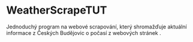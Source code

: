 # WeatherScrapeTUT
Jednoduchý program na webové scrapování, který shromažďuje aktuální informace z Českých Budějovic o počasí z webových stránek .

